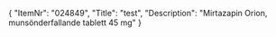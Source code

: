 {
  "ItemNr": "024849",
  "Title": "test",
  "Description": "Mirtazapin Orion, munsönderfallande tablett 45 mg"
}